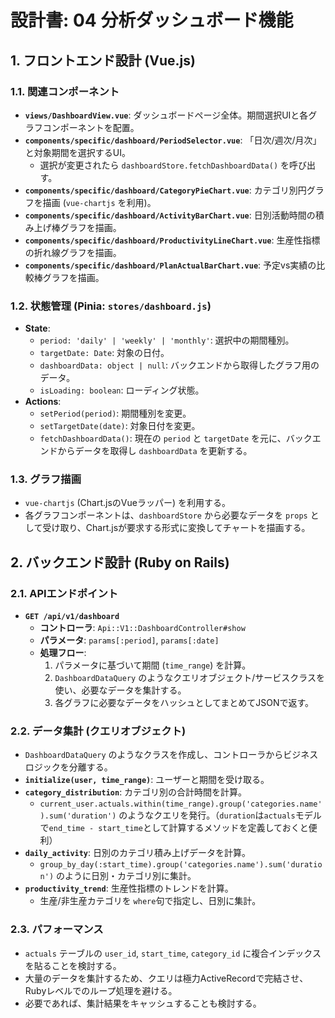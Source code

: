 # 設計書: 04 分析ダッシュボード機能

## 1. フロントエンド設計 (Vue.js)

### 1.1. 関連コンポーネント

- **`views/DashboardView.vue`**: ダッシュボードページ全体。期間選択UIと各グラフコンポーネントを配置。
- **`components/specific/dashboard/PeriodSelector.vue`**: 「日次/週次/月次」と対象期間を選択するUI。
    - 選択が変更されたら `dashboardStore.fetchDashboardData()` を呼び出す。
- **`components/specific/dashboard/CategoryPieChart.vue`**: カテゴリ別円グラフを描画 (`vue-chartjs` を利用)。
- **`components/specific/dashboard/ActivityBarChart.vue`**: 日別活動時間の積み上げ棒グラフを描画。
- **`components/specific/dashboard/ProductivityLineChart.vue`**: 生産性指標の折れ線グラフを描画。
- **`components/specific/dashboard/PlanActualBarChart.vue`**: 予定vs実績の比較棒グラフを描画。

### 1.2. 状態管理 (Pinia: `stores/dashboard.js`)

- **State**:
    - `period: 'daily' | 'weekly' | 'monthly'`: 選択中の期間種別。
    - `targetDate: Date`: 対象の日付。
    - `dashboardData: object | null`: バックエンドから取得したグラフ用のデータ。
    - `isLoading: boolean`: ローディング状態。
- **Actions**:
    - `setPeriod(period)`: 期間種別を変更。
    - `setTargetDate(date)`: 対象日付を変更。
    - `fetchDashboardData()`: 現在の `period` と `targetDate` を元に、バックエンドからデータを取得し `dashboardData` を更新する。

### 1.3. グラフ描画

- `vue-chartjs` (Chart.jsのVueラッパー) を利用する。
- 各グラフコンポーネントは、`dashboardStore` から必要なデータを `props` として受け取り、Chart.jsが要求する形式に変換してチャートを描画する。

## 2. バックエンド設計 (Ruby on Rails)

### 2.1. APIエンドポイント

- **`GET /api/v1/dashboard`**
    - **コントローラ**: `Api::V1::DashboardController#show`
    - **パラメータ**: `params[:period]`, `params[:date]`
    - **処理フロー**:
        1. パラメータに基づいて期間 (`time_range`) を計算。
        2. `DashboardDataQuery` のようなクエリオブジェクト/サービスクラスを使い、必要なデータを集計する。
        3. 各グラフに必要なデータをハッシュとしてまとめてJSONで返す。

### 2.2. データ集計 (クエリオブジェクト)

- `DashboardDataQuery` のようなクラスを作成し、コントローラからビジネスロジックを分離する。
- **`initialize(user, time_range)`**: ユーザーと期間を受け取る。
- **`category_distribution`**: カテゴリ別の合計時間を計算。
    - `current_user.actuals.within(time_range).group('categories.name').sum('duration')` のようなクエリを発行。（`duration`は`actuals`モデルで`end_time - start_time`として計算するメソッドを定義しておくと便利）
- **`daily_activity`**: 日別のカテゴリ積み上げデータを計算。
    - `group_by_day(:start_time).group('categories.name').sum('duration')` のように日別・カテゴリ別に集計。
- **`productivity_trend`**: 生産性指標のトレンドを計算。
    - 生産/非生産カテゴリを `where`句で指定し、日別に集計。

### 2.3. パフォーマンス

- `actuals` テーブルの `user_id`, `start_time`, `category_id` に複合インデックスを貼ることを検討する。
- 大量のデータを集計するため、クエリは極力ActiveRecordで完結させ、Rubyレベルでのループ処理を避ける。
- 必要であれば、集計結果をキャッシュすることも検討する。
